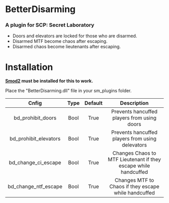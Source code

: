 # BetterDisarming

### A plugin for SCP: Secret Laboratory

- Doors and elevators are locked for those who are disarmed.
- Disarmed MTF become chaos after escaping.
- Disarmed chaos become lieutenants after escaping.

# Installation

**[Smod2](https://github.com/Grover-c13/Smod2) must be installed for this to work.**

Place the "BetterDisarming.dll" file in your sm_plugins folder.

| Cnfig        | Type          | Default          | Description  |
| :-------------: |:-------------:| :-----:|:-----:|
| bd_prohibit_doors | Bool | True | Prevents hancuffed players from using doors  |
| bd_prohibit_elevators | Bool | True | Prevents hancuffed players from using delevators |
| bd_change_ci_escape | Bool | True | Changes Chaos to MTF Lieutenant if they escape while handcuffed |
| bd_change_ntf_escape | Bool | True | Changes MTF to Chaos if they escape while handcuffed |
